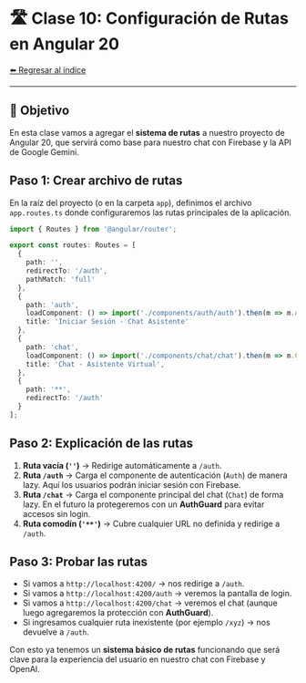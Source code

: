 # 🛣️ Clase 10: Configuración de Rutas en Angular 20

[⬅️ Regresar al índice](../README.md)

---

## 🎯 Objetivo
En esta clase vamos a agregar el **sistema de rutas** a nuestro proyecto de Angular 20, que servirá como base para nuestro chat con Firebase y la API de Google Gemini.

## Paso 1: Crear archivo de rutas
En la raíz del proyecto (o en la carpeta `app`), definimos el archivo `app.routes.ts` donde configuraremos las rutas principales de la aplicación.

```ts
import { Routes } from '@angular/router';

export const routes: Routes = [
  {
    path: '',
    redirectTo: '/auth',
    pathMatch: 'full'
  },
  {
    path: 'auth',
    loadComponent: () => import('./components/auth/auth').then(m => m.Auth),
    title: 'Iniciar Sesión - Chat Asistente'
  },
  {
    path: 'chat',
    loadComponent: () => import('./components/chat/chat').then(m => m.Chat),
    title: 'Chat - Asistente Virtual',
  },
  {
    path: '**',
    redirectTo: '/auth'
  }
];
```

## Paso 2: Explicación de las rutas
1. **Ruta vacía (`''`)** → Redirige automáticamente a `/auth`.
2. **Ruta `/auth`** → Carga el componente de autenticación (`Auth`) de manera lazy. Aquí los usuarios podrán iniciar sesión con Firebase.
3. **Ruta `/chat`** → Carga el componente principal del chat (`Chat`) de forma lazy. En el futuro la protegeremos con un **AuthGuard** para evitar accesos sin login.
4. **Ruta comodín (`'**'`)** → Cubre cualquier URL no definida y redirige a `/auth`.

## Paso 3: Probar las rutas
- Si vamos a `http://localhost:4200/` → nos redirige a `/auth`.
- Si vamos a `http://localhost:4200/auth` → veremos la pantalla de login.
- Si vamos a `http://localhost:4200/chat` → veremos el chat (aunque luego agregaremos la protección con **AuthGuard**).
- Si ingresamos cualquier ruta inexistente (por ejemplo `/xyz`) → nos devuelve a `/auth`.

Con esto ya tenemos un **sistema básico de rutas** funcionando que será clave para la experiencia del usuario en nuestro chat con Firebase y OpenAI.

